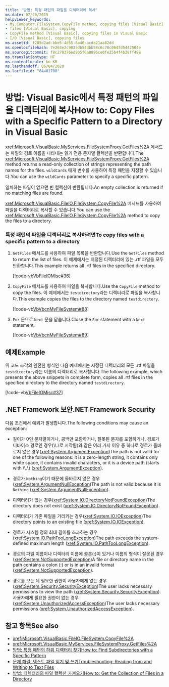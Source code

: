 ```yaml
---
title: '방법: 특정 패턴의 파일을 디렉터리에 복사'
ms.date: 07/20/2015
helpviewer_keywords:
- My.Computer.FileSystem.CopyFile method, copying files [Visual Basic]
- files [Visual Basic], copying
- CopyFile method [Visual Basic], copying files in Visual Basic
- I/O [Visual Basic], copying files
ms.assetid: f205d2ad-bbe5-4d55-8a40-acda21aa82dd
ms.openlocfilehash: 7e263e2c9035db54dbb58c6c78c0647d5442504e
ms.sourcegitcommit: f8c270376ed905f6a8896ce0fe25b4f4b38ff498
ms.translationtype: HT
ms.contentlocale: ko-KR
ms.lasthandoff: 06/04/2020
ms.locfileid: "84401708"
---
```

# <a name="how-to-copy-files-with-a-specific-pattern-to-a-directory-in-visual-basic"></a><span data-ttu-id="7cbc7-102">방법: Visual Basic에서 특정 패턴의 파일을 디렉터리에 복사</span><span class="sxs-lookup"><span data-stu-id="7cbc7-102">How to: Copy Files with a Specific Pattern to a Directory in Visual Basic</span></span>

<span data-ttu-id="7cbc7-103"><xref:Microsoft.VisualBasic.MyServices.FileSystemProxy.GetFiles%2A> 메서드는 파일의 경로 이름을 나타내는 읽기 전용 문자열 컬렉션을 반환합니다.</span><span class="sxs-lookup"><span data-stu-id="7cbc7-103">The <xref:Microsoft.VisualBasic.MyServices.FileSystemProxy.GetFiles%2A> method returns a read-only collection of strings representing the path names for the files.</span></span> <span data-ttu-id="7cbc7-104">`wildCards` 매개 변수를 사용하여 특정 패턴을 지정할 수 있습니다.</span><span class="sxs-lookup"><span data-stu-id="7cbc7-104">You can use the `wildCards` parameter to specify a specific pattern.</span></span>  
  
 <span data-ttu-id="7cbc7-105">일치하는 파일이 없으면 빈 컬렉션이 반환됩니다.</span><span class="sxs-lookup"><span data-stu-id="7cbc7-105">An empty collection is returned if no matching files are found.</span></span>  
  
 <span data-ttu-id="7cbc7-106"><xref:Microsoft.VisualBasic.FileIO.FileSystem.CopyFile%2A> 메서드를 사용하여 파일을 디렉터리로 복사할 수 있습니다.</span><span class="sxs-lookup"><span data-stu-id="7cbc7-106">You can use the <xref:Microsoft.VisualBasic.FileIO.FileSystem.CopyFile%2A> method to copy the files to a directory.</span></span>  
  
### <a name="to-copy-files-with-a-specific-pattern-to-a-directory"></a><span data-ttu-id="7cbc7-107">특정 패턴의 파일을 디렉터리로 복사하려면</span><span class="sxs-lookup"><span data-stu-id="7cbc7-107">To copy files with a specific pattern to a directory</span></span>  
  
1. <span data-ttu-id="7cbc7-108">`GetFiles` 메서드를 사용하여 파일 목록을 반환합니다.</span><span class="sxs-lookup"><span data-stu-id="7cbc7-108">Use the `GetFiles` method to return the list of files.</span></span> <span data-ttu-id="7cbc7-109">이 예제에서는 지정된 디렉터리에 있는 .rtf 파일을 모두 반환합니다.</span><span class="sxs-lookup"><span data-stu-id="7cbc7-109">This example returns all .rtf files in the specified directory.</span></span>  
  
     [!code-vb[VbFileIOMisc#36](~/samples/snippets/visualbasic/VS_Snippets_VBCSharp/VbFileIOMisc/VB/Class1.vb#36)]  
  
2. <span data-ttu-id="7cbc7-110">`CopyFile` 메서드를 사용하여 파일을 복사합니다.</span><span class="sxs-lookup"><span data-stu-id="7cbc7-110">Use the `CopyFile` method to copy the files.</span></span> <span data-ttu-id="7cbc7-111">이 예제에서는 `testdirectory`라는 디렉터리로 파일을 복사합니다.</span><span class="sxs-lookup"><span data-stu-id="7cbc7-111">This example copies the files to the directory named `testdirectory`.</span></span>  
  
     [!code-vb[VbVbcnMyFileSystem#88](~/samples/snippets/visualbasic/VS_Snippets_VBCSharp/VbVbcnMyFileSystem/VB/Class1.vb#88)]  
  
3. <span data-ttu-id="7cbc7-112">`For` 문으로 `Next` 문을 닫습니다.</span><span class="sxs-lookup"><span data-stu-id="7cbc7-112">Close the `For` statement with a `Next` statement.</span></span>  
  
     [!code-vb[VbVbcnMyFileSystem#89](~/samples/snippets/visualbasic/VS_Snippets_VBCSharp/VbVbcnMyFileSystem/VB/Class1.vb#89)]  
  
## <a name="example"></a><span data-ttu-id="7cbc7-113">예제</span><span class="sxs-lookup"><span data-stu-id="7cbc7-113">Example</span></span>  

 <span data-ttu-id="7cbc7-114">위 코드 조각의 완전한 형식인 다음 예제에서는 지정된 디렉터리의 모든 .rtf 파일을 `testdirectory`라는 이름의 디렉터리로 복사합니다.</span><span class="sxs-lookup"><span data-stu-id="7cbc7-114">The following example, which presents the above snippets in complete form, copies all .rtf files in the specified directory to the directory named `testdirectory`.</span></span>  
  
 [!code-vb[VbFileIOMisc#37](~/samples/snippets/visualbasic/VS_Snippets_VBCSharp/VbFileIOMisc/VB/Class1.vb#37)]  
  
## <a name="net-framework-security"></a><span data-ttu-id="7cbc7-115">.NET Framework 보안</span><span class="sxs-lookup"><span data-stu-id="7cbc7-115">.NET Framework Security</span></span>  

 <span data-ttu-id="7cbc7-116">다음 조건에서 예외가 발생합니다.</span><span class="sxs-lookup"><span data-stu-id="7cbc7-116">The following conditions may cause an exception:</span></span>  
  
- <span data-ttu-id="7cbc7-117">길이가 0인 문자열이거나, 공백만 포함하거나, 잘못된 문자를 포함하거나, 경로가 디바이스 경로인 경우(\\\\.\\로 시작됨)와 같은 여러 가지 이유 중 하나로 경로가 올바르지 않은 경우(<xref:System.ArgumentException>)</span><span class="sxs-lookup"><span data-stu-id="7cbc7-117">The path is not valid for one of the following reasons: it is a zero-length string, it contains only white space, it contains invalid characters, or it is a device path (starts with \\\\.\\) (<xref:System.ArgumentException>).</span></span>  
  
- <span data-ttu-id="7cbc7-118">경로가 `Nothing`이기 때문에 올바르지 않은 경우(<xref:System.ArgumentNullException>)</span><span class="sxs-lookup"><span data-stu-id="7cbc7-118">The path is not valid because it is `Nothing` (<xref:System.ArgumentNullException>).</span></span>  
  
- <span data-ttu-id="7cbc7-119">디렉터리가 없는 경우(<xref:System.IO.DirectoryNotFoundException>)</span><span class="sxs-lookup"><span data-stu-id="7cbc7-119">The directory does not exist (<xref:System.IO.DirectoryNotFoundException>).</span></span>  
  
- <span data-ttu-id="7cbc7-120">디렉터리가 기존 파일을 가리키는 경우(<xref:System.IO.IOException>)</span><span class="sxs-lookup"><span data-stu-id="7cbc7-120">The directory points to an existing file (<xref:System.IO.IOException>).</span></span>  
  
- <span data-ttu-id="7cbc7-121">경로가 시스템 정의 최대 길이를 초과하는 경우(<xref:System.IO.PathTooLongException>)</span><span class="sxs-lookup"><span data-stu-id="7cbc7-121">The path exceeds the system-defined maximum length (<xref:System.IO.PathTooLongException>).</span></span>  
  
- <span data-ttu-id="7cbc7-122">경로의 파일 이름이나 디렉터리 이름에 콜론(:)이 있거나 이름의 형식이 잘못된 경우(<xref:System.NotSupportedException>)</span><span class="sxs-lookup"><span data-stu-id="7cbc7-122">A file or directory name in the path contains a colon (:) or is in an invalid format (<xref:System.NotSupportedException>).</span></span>  
  
- <span data-ttu-id="7cbc7-123">경로를 보는 데 필요한 권한이 사용자에게 없는 경우(<xref:System.Security.SecurityException>)</span><span class="sxs-lookup"><span data-stu-id="7cbc7-123">The user lacks necessary permissions to view the path (<xref:System.Security.SecurityException>).</span></span> <span data-ttu-id="7cbc7-124">사용자에게 필요한 권한이 없는 경우(<xref:System.UnauthorizedAccessException>)</span><span class="sxs-lookup"><span data-stu-id="7cbc7-124">The user lacks necessary permissions (<xref:System.UnauthorizedAccessException>).</span></span>  
  
## <a name="see-also"></a><span data-ttu-id="7cbc7-125">참고 항목</span><span class="sxs-lookup"><span data-stu-id="7cbc7-125">See also</span></span>

- <xref:Microsoft.VisualBasic.FileIO.FileSystem.CopyFile%2A>
- <xref:Microsoft.VisualBasic.MyServices.FileSystemProxy.GetFiles%2A>
- [<span data-ttu-id="7cbc7-126">방법: 특정 패턴의 하위 디렉터리 찾기</span><span class="sxs-lookup"><span data-stu-id="7cbc7-126">How to: Find Subdirectories with a Specific Pattern</span></span>](how-to-find-subdirectories-with-a-specific-pattern.md)
- [<span data-ttu-id="7cbc7-127">문제 해결: 텍스트 파일 읽기 및 쓰기</span><span class="sxs-lookup"><span data-stu-id="7cbc7-127">Troubleshooting: Reading from and Writing to Text Files</span></span>](troubleshooting-reading-from-and-writing-to-text-files.md)
- [<span data-ttu-id="7cbc7-128">방법: 디렉터리의 파일 컬렉션 가져오기</span><span class="sxs-lookup"><span data-stu-id="7cbc7-128">How to: Get the Collection of Files in a Directory</span></span>](how-to-get-the-collection-of-files-in-a-directory.md)
